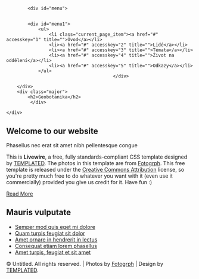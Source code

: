 <!DOCTYPE html PUBLIC "-//W3C//DTD XHTML 1.0 Strict//EN" "http://www.w3.org/TR/xhtml1/DTD/xhtml1-strict.dtd">
<!--
Design by TEMPLATED
http://templated.co
Released for free under the Creative Commons Attribution License
Name       : Livewire 
Description: A two-column, fixed-width design with dark color scheme.
Version    : 1.0
Released   : 20130820
-->
<html xmlns="http://www.w3.org/1999/xhtml">
<head>
<meta name="viewport" content="width=device-width, initial-scale=1.0">
<meta http-equiv="Content-Type" content="text/html; charset=utf-8" />
<title>Geobotanika</title>
<meta name="keywords" content="" />
<meta name="description" content="" />
<link href="http://fonts.googleapis.com/css?family=Source+Sans+Pro:200,300,400,600,700,900" rel="stylesheet" />
<link href="default.css" rel="stylesheet" type="text/css" media="all" />
<link href="fonts.css" rel="stylesheet" type="text/css" media="all" />
<!--[if IE 6]>
<link href="default_ie6.css" rel="stylesheet" type="text/css" />
<![endif]-->


</head>
<body>
<div id="header-wrapper">
	<div id="header-wrapper2">
		<div id="header" class="container">
			<div id="logo">
				<h1><a href="#"></a></h1>
			</div>
<style>
    .menu {list-style: none; padding: 10; margin: 0; text-align: center}
    .menu li {display: inline}
    .menu a {text-decoration: none; border-bottom: 0; background: #000000; padding: 5px; display: inline-block; width: 180px; line-height: 40px}
    .menu1 {position: fixed; left: 0; top: 0; width: 100%; background: #000000; text-align: center; z-index: 1}    
  </style>


			<div id="menu">
			

			<div id="menu1">
				<ul>
					<li class="current_page_item"><a href="#" accesskey="1" title="">Úvod</a></li>
					<li><a href="#" accesskey="2" title="">Lidé</a></li>
					<li><a href="#" accesskey="3" title="">Témata</a></li>
					<li><a href="#" accesskey="4" title="">Život na oddělení</a></li>
					<li><a href="#" accesskey="5" title="">Odkazy</a></li>
				</ul>
											</div>
				
</div>
			<script>
    var menu = document.getElementById('menu1');
    window.onscroll = function () {
      menu.className = (
        document.documentElement.scrollTop + document.body.scrollTop > menu.parentNode.offsetTop
        && document.documentElement.clientHeight > menu.offsetHeight
      ) ? "menu1" : "";
    }
  </script>

		</div>
		<div class="major">
			<h2>Geobotanika</h2>
			 </div>
	
	</div>
</div>
<div id="wrapper">
	<div id="page" class="container">
		<div id="content">
			<div class="title">
				<h2>Welcome to our website</h2>
				<span class="byline">Phasellus nec erat sit amet nibh pellentesque congue</span> </div>
			<p>This is <strong>Livewire</strong>, a free, fully standards-compliant CSS template designed by <a href="http://templated.co" rel="nofollow">TEMPLATED</a>. The photos in this template are from <a href="http://fotogrph.com/"> Fotogrph</a>. This free template is released under the <a href="http://templated.co/license">Creative Commons Attribution</a> license, so you're pretty much free to do whatever you want with it (even use it commercially) provided you give us credit for it. Have fun :) </p>
			<a href="#" class="button">Read More</a> </div>
		<div id="sidebar">
			<div class="box1">
				<div class="title">
					<h2>Mauris vulputate</h2>
				</div>
				<ul class="style2">
					<li><a href="#">Semper mod quis eget mi dolore</a></li>
					<li><a href="#">Quam turpis feugiat sit dolor</a></li>
					<li><a href="#">Amet ornare in hendrerit in lectus</a></li>
					<li><a href="#">Consequat etiam lorem phasellus</a></li>
					<li><a href="#">Amet turpis, feugiat et sit amet</a></li>
				</ul>
			</div>
		</div>
	</div>



<div id="copyright" class="container">
	<p>&copy; Untitled. All rights reserved. | Photos by <a href="http://fotogrph.com/">Fotogrph</a> | Design by <a href="http://templated.co" rel="nofollow">TEMPLATED</a>.</p>
</div>
</body>
</html>

